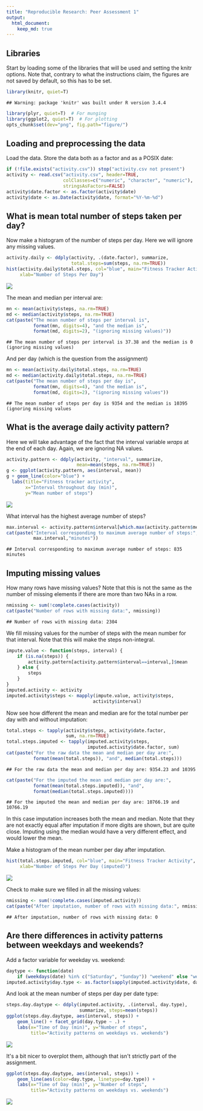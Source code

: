 ```yaml
---
title: "Reproducible Research: Peer Assessment 1"
output: 
  html_document:
    keep_md: true
---
```


## Libraries
Start by loading some of the libraries that will be used and
setting the knitr options.  Note that, contrary to what the instructions
claim, the figures are not saved by default, so this has to be set.

```r
library(knitr, quiet=T)
```

```
## Warning: package 'knitr' was built under R version 3.4.4
```

```r
library(plyr, quiet=T)  # For munging
library(ggplot2, quiet=T)  # For plotting
opts_chunk$set(dev="png", fig.path="figure/")
```

## Loading and preprocessing the data

Load the data.  Store the data both as a factor and as a POSIX date: 

```r
if (!file.exists("activity.csv")) stop("activity.csv not present")
activity <- read.csv("activity.csv", header=TRUE, 
                     colClasses=c("numeric", "character", "numeric"),
                     stringsAsFactors=FALSE)
activity$date.factor <- as.factor(activity$date)
activity$date <- as.Date(activity$date, format="%Y-%m-%d")
```


## What is mean total number of steps taken per day?

Now make a histogram of the number of steps per day.  Here
we will ignore any missing values.


```r
activity.daily <- ddply(activity, .(date.factor), summarize,
                        total.steps=sum(steps, na.rm=TRUE))
hist(activity.daily$total.steps, col="blue", main="Fitness Tracker Activity",
     xlab="Number of Steps Per Day")
```

![](figure/histogram-1.png)<!-- -->

The mean and median per interval are:

```r
mn <- mean(activity$steps, na.rm=TRUE)
md <- median(activity$steps, na.rm=TRUE)
cat(paste("The mean number of steps per interval is", 
          format(mn, digits=4), "and the median is", 
          format(md, digits=2), "(ignoring missing values)"))
```

```
## The mean number of steps per interval is 37.38 and the median is 0 (ignoring missing values)
```

And per day (which is the question from the assignment)

```r
mn <- mean(activity.daily$total.steps, na.rm=TRUE)
md <- median(activity.daily$total.steps, na.rm=TRUE)
cat(paste("The mean number of steps per day is", 
          format(mn, digits=4), "and the median is", 
          format(md, digits=2), "(ignoring missing values"))
```

```
## The mean number of steps per day is 9354 and the median is 10395 (ignoring missing values
```

## What is the average daily activity pattern?

Here we will take advantage of the fact that the interval variable
*wraps* at the end of each day.  Again, we are ignoring NA values.


```r
activity.pattern <- ddply(activity, "interval", summarize,
                          mean=mean(steps, na.rm=TRUE))
g <- ggplot(activity.pattern, aes(interval, mean))
g + geom_line(color="blue") + 
  labs(title="Fitness tracker activity", 
       x="Interval throughout day (min)",
       y="Mean number of steps")
```

![](figure/activitypattern-1.png)<!-- -->

What interval has the highest average number of steps?

```r
max.interval <- activity.pattern$interval[which.max(activity.pattern$mean)]
cat(paste("Interval corresponding to maximum average number of steps:",
          max.interval,"minutes"))
```

```
## Interval corresponding to maximum average number of steps: 835 minutes
```

## Imputing missing values

How many rows have missing values?  Note that this is not the
same as the number of missing elements if there are more
than two NAs in a row.

```r
nmissing <- sum(!complete.cases(activity))
cat(paste("Number of rows with missing data:", nmissing))
```

```
## Number of rows with missing data: 2304
```

We fill missing values for the number of steps with the mean number 
for that interval.   Note that this will make the steps non-integral.


```r
impute.value <- function(steps, interval) {
    if (is.na(steps)) {
        activity.pattern[activity.pattern$interval==interval,]$mean
    } else {
        steps
    }
}
imputed.activity <- activity
imputed.activity$steps <- mapply(impute.value, activity$steps, 
                                activity$interval)
```

Now see how different the mean and median are for the total
number per day with and without imputation:

```r
total.steps <- tapply(activity$steps, activity$date.factor,
                      sum, na.rm=TRUE)
total.steps.imputed <- tapply(imputed.activity$steps,
                              imputed.activity$date.factor, sum)
cat(paste("For the raw data the mean and median per day are:",
          format(mean(total.steps)), "and", median(total.steps)))
```

```
## For the raw data the mean and median per day are: 9354.23 and 10395
```

```r
cat(paste("For the imputed the mean and median per day are:",
          format(mean(total.steps.imputed)), "and", 
          format(median(total.steps.imputed))))
```

```
## For the imputed the mean and median per day are: 10766.19 and 10766.19
```
In this case imputation increases both the mean and median.  Note that they
are not exactly equal after imputation if more digits are shown, but are 
quite close.  Imputing using the median would have a very different 
effect, and would lower the mean.

Make a histogram of the mean number per day after imputation.

```r
hist(total.steps.imputed, col="blue", main="Fitness Tracker Activity",
     xlab="Number of Steps Per Day (imputed)")
```

![](figure/meanperdayimpute-1.png)<!-- -->

Check to make sure we filled in all the missing values:

```r
nmissing <- sum(!complete.cases(imputed.activity))
cat(paste("After imputation, number of rows with missing data:", nmissing))
```

```
## After imputation, number of rows with missing data: 0
```

## Are there differences in activity patterns between weekdays and weekends?

Add a factor variable for weekday vs. weekend:

```r
daytype <- function(date) 
    if (weekdays(date) %in% c("Saturday", "Sunday")) "weekend" else "weekday"
imputed.activity$day.type <- as.factor(sapply(imputed.activity$date, daytype))
```

And look at the mean number of steps per day per date type:

```r
steps.day.daytype <- ddply(imputed.activity, .(interval, day.type),
                           summarize, steps=mean(steps))
ggplot(steps.day.daytype, aes(interval, steps)) + 
    geom_line() + facet_grid(day.type ~ .) +
    labs(x="Time of Day (min)", y="Number of steps",
         title="Activity patterns on weekdays vs. weekends")
```

![](figure/mean.per.day.by.daytype-1.png)<!-- -->

It's a bit nicer to overplot them, although that isn't
strictly part of the assignment.

```r
ggplot(steps.day.daytype, aes(interval, steps)) + 
    geom_line(aes(color=day.type, linetype=day.type)) +
    labs(x="Time of Day (min)", y="Number of steps",
         title="Activity patterns on weekdays vs. weekends")
```

![](figure/mean.per.day.by.daytype.overplot-1.png)<!-- -->

